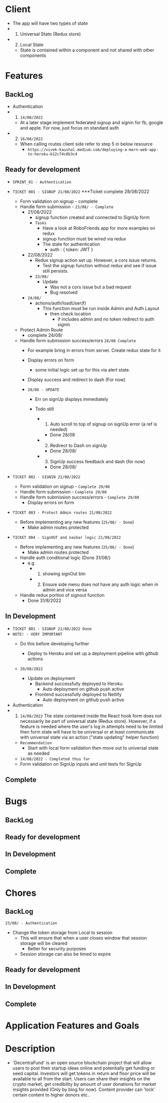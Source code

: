 <!-- App architecture -->
# Client 
- The app will have two types of state 
- 1. Universal State (Redux store)
- 2. Local State 
    - State is contained within a component and not shared with other components 

# Features
## BackLog
- Authentication
- 1. `14/08/2022`
    - At a later stage implement federated signup and signin for fb, google and apple. For now, just focus on standard auth 
- 2. `16/08/2022`
    - When calling routes client side refer to step 5 in below resource 
        - `https://vivek-kaushal.medium.com/deploying-a-mern-web-app-to-heroku-b12c74c8b3c4`
## Ready for development
- `SPRINT_01 - Authentication`
- `TICKET 001 - SIGNUP 21/08/2022` ***Ticket complete 28/08/2022
    - Form validation on signup - complete 
    - Handle form submission - `23/08/ - Complete`
        - 21/08/2022
            - signup function created and connected to SignUp form 
            - `Tasks`
                - Have a look at RoboFriends app for more examples on redux 
                - signup function must be wired via redux 
                - The state for authentication 
                    - auth : {
                        token: JWT
                    }
        - 22/08/2022
            - Redux signup action set up. However, a cors issue returns. 
                - Test the signup function without redux and see if issue still persists. 
            - `23/08/`
                - Update 
                    - Was not a cors issue but a bad request 
                    - Bug resolved 
        - `24/08/`
            - actions/auth/loadUser(f)
                - This function must be run inside Admin and Auth Layout 
                    - then check location 
                        - if includes admin and no token redirect to auth signin  
    - Protect Admin Route 
        - complete 24/08/
    - Handle form submission success/errors  `28/08 Complete`
        - For example bring in errors from server. Create redux state for it
        - Display errors on form
            - some initial logic set up for this via alert state. 
        - Display success and redirect to dash (For now)

        - `28/08 - UPDATE`
            - Err on signUp displays immediately 

            - Todo still 
                - 1. Auto scroll to top of signup on signUp error (a ref is needed)
                    - Done 28/08
                - 2. Redirect to Dash on signUp 
                    - Done 28/08/
                - 3. SignUp success feedback and dash (for now)
                    - Done 28/08/
- `TICKET 002 - SIGNIN 21/08/2022`
    - Form validation on signup - `Complete 29/08`
    - Handle form submission - `Complete 29/08`
    - Handle form submission success/errors - `Complete 29/08` 
        - Display errors on form

- `TICKET 003 - Protect Admin routes 21/08/2022`
    - Before implementing any new features (`25/08/ - Done`)
        - Make admin routes protected 

- `TICKET 004 - SignOUT and navbar logic 21/08/2022`
    - Before implementing any new features (`25/08/ - Done`)
        - Make admin routes protected 
    - Handle auth conditional logic (Done 31/08/)
        - e.g 
            - 1. showing signOut btn
            - 2. Ensure side menu does not have any auth logic when in admin and vice versa
    - Handle redux portion of signout function 
        - Done 31/8/2022 

## In Development
- `TICKET 001 - SIGNUP 21/08/2022 Done`
- `NOTE! - VERY IMPORTANT`
    - Do this before developing further
        - Deploy to Heroku and set up a deployment pipeline with github actions 

    - `20/08/2022`
        - Update on deployment 
            - Backend successfully deployed to Heroku
                - Auto deployment on github push active 
            - Frontend successfully deployed to Netlify 
                - Auto deployment on github push active  
- Authentication
- 1. `14/08/2022` The state contained inside the React hook form does not necessarily be part of universal state (Redux store). However, if a feature is needed where the user's log in attempts need to be limited then form state will have to be universal or at least communicate with universal state via an action ("state updating" helper function)
    - `Recommendation`
        - Start with local form validation then move out to universal state as needed 
    - `14/08/2022 - Completed thus far`
    - Form validation on SignUp inputs and unit tests for SignUp 
## Complete
 
# Bugs
## BackLog
## Ready for development
## In Development 
## Complete

# Chores
## BackLog
`23/08/ - Authentication`
- Change the token storage from Local to session 
    - This will ensure that when a user closes window that session storage will be cleared 
        - Better for security purposes 
    - Session storage can also be timed to expire   
## Ready for development
## In Development 
## Complete

# Application Features and Goals
# Description
- 'DecentraFund' is an open source blockchain project that will allow users to post their startup ideas online and potentially get funding or seed capital. Investors will get tokens in return and floor price will be available to all from the start. Users can share their insights on the crypto market, get credibility by amount of user donations for market insights provided (Only by blog for now). Content provider can 'lock' certain content to higher donors etc..   